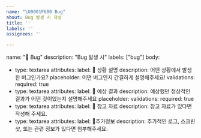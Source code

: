 ```yaml
---
name: "\U0001F680 Bug"
about: Bug 발생 시 작성
title: ''
labels: ''
assignees: ''

---
```


name: "🚀 Bug"
description: "Bug 발생 시"
labels: ["bug"]
body:
  - type: textarea
    attributes:
      label: 📌 상황 설명
      description: 어떤 상황에서 발생한 버그인가요?
      placeholder: 어떤 버그인지 간결하게 설명해주세요!
    validations:
      required: true
  - type: textarea
    attributes:
      label: 🎯 예상 결과
      description: 예상했던 정상적인 결과가 어떤 것이었는지 설명해주세요
      placeholder: 
    validations:
      required: true
  - type: textarea
    attributes:
      label: 📁 참고 자료
      description: 참고 자료가 있다면 작성해 주세요.
 - type: textarea
    attributes:
      label: 📍추가정보
      description: 추가적인 로그, 스크린샷, 또는 관련 정보가 있다면 첨부해주세요.

